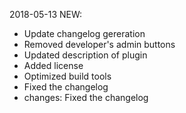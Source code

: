 2018-05-13	NEW:

  - Update changelog gereration
  - Removed developer's admin buttons
  - Updated description of plugin
  - Added license
  - Optimized build tools
  - Fixed the changelog
  - changes: Fixed the changelog

